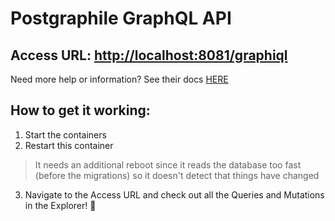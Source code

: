 # Postgraphile GraphQL API

## Access URL: [http://localhost:8081/graphiql](http://localhost:8081/graphiql)

Need more help or information? See their docs [HERE](https://www.graphile.org/postgraphile/introduction/)

## How to get it working:
1. Start the containers
2. Restart this container
> It needs an additional reboot since it reads the database too fast (before the migrations) so it doesn't detect that things have changed
3. Navigate to the Access URL and check out all the Queries and Mutations in the Explorer! 🚀
